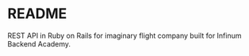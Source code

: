 # README

REST API in Ruby on Rails for imaginary flight company built for Infinum Backend Academy.

